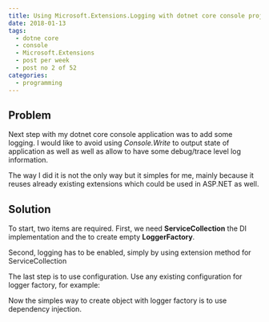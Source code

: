 ```yaml
---
title: Using Microsoft.Extensions.Logging with dotnet core console project
date: 2018-01-13
tags:
  - dotne core
  - console
  - Microsoft.Extensions
  - post per week 
  - post no 2 of 52
categories:
  - programming
---
```


## Problem
Next step with my dotnet core console application was to add some logging. I would like to avoid using *Console.Write* to output state of application as well as well as allow to have some debug/trace level log information.

The way I did it is not the only way but it simples for me, mainly because it reuses already existing extensions which could be used in ASP.NET as well.

## Solution
To start, two items are required. First, we need **ServiceCollection** the DI implementation and the to create empty **LoggerFactory**.
<script src="https://gist.github.com/Assassyn/cf519d5e3b530fdd556360c09b59d632.js"></script>

Second, logging has to be enabled, simply by using extension method for ServiceCollection
<script src="https://gist.github.com/Assassyn/21f6c3290307f0ded80d4a85832e70b2.js"></script>

The last step is to use configuration. Use any existing configuration for logger factory, for example:
<script src="https://gist.github.com/Assassyn/c4644d73721696689128e8be20f0a39f.js"></script>

Now the simples way to create object with logger factory is to use dependency injection.
